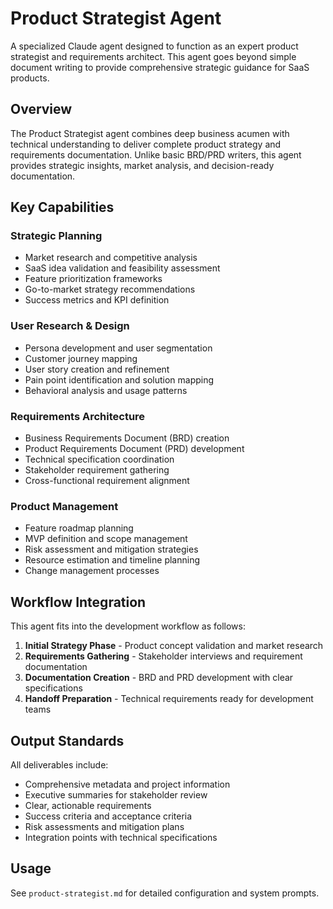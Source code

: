 # Product Strategist Agent

A specialized Claude agent designed to function as an expert product strategist and requirements architect. This agent goes beyond simple document writing to provide comprehensive strategic guidance for SaaS products.

## Overview

The Product Strategist agent combines deep business acumen with technical understanding to deliver complete product strategy and requirements documentation. Unlike basic BRD/PRD writers, this agent provides strategic insights, market analysis, and decision-ready documentation.

## Key Capabilities

### Strategic Planning
- Market research and competitive analysis
- SaaS idea validation and feasibility assessment
- Feature prioritization frameworks
- Go-to-market strategy recommendations
- Success metrics and KPI definition

### User Research & Design
- Persona development and user segmentation
- Customer journey mapping
- User story creation and refinement
- Pain point identification and solution mapping
- Behavioral analysis and usage patterns

### Requirements Architecture
- Business Requirements Document (BRD) creation
- Product Requirements Document (PRD) development
- Technical specification coordination
- Stakeholder requirement gathering
- Cross-functional requirement alignment

### Product Management
- Feature roadmap planning
- MVP definition and scope management
- Risk assessment and mitigation strategies
- Resource estimation and timeline planning
- Change management processes

## Workflow Integration

This agent fits into the development workflow as follows:

1. **Initial Strategy Phase** - Product concept validation and market research
2. **Requirements Gathering** - Stakeholder interviews and requirement documentation
3. **Documentation Creation** - BRD and PRD development with clear specifications
4. **Handoff Preparation** - Technical requirements ready for development teams

## Output Standards

All deliverables include:
- Comprehensive metadata and project information
- Executive summaries for stakeholder review
- Clear, actionable requirements
- Success criteria and acceptance criteria
- Risk assessments and mitigation plans
- Integration points with technical specifications

## Usage

See `product-strategist.md` for detailed configuration and system prompts.
